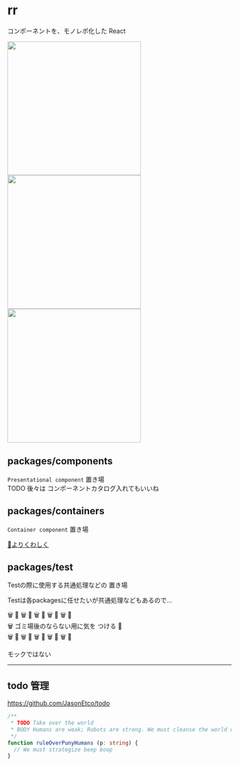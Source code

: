 # rr

コンポーネントを、モノレポ化した React

<div><img src="https://user-images.githubusercontent.com/16768208/71545483-d1517600-29ce-11ea-878a-1932b8e427b3.jpg" width=300></div>
<div><img src="https://user-images.githubusercontent.com/16768208/71545491-f219cb80-29ce-11ea-989a-9b2959913152.png" width=300></div>
<div><img src="https://user-images.githubusercontent.com/16768208/71545449-73bd2980-29ce-11ea-8499-ec2a77c64851.jpg" width=300></div>

## packages/components

`Presentational component` 置き場  
TODO 後々は コンポーネントカタログ入れてもいいね

## packages/containers

`Container component` 置き場

[👀よりくわしく](https://github.com/try-react/rr/tree/master/packages/containers/lib/_ctx-redux)	

## packages/test

Testの際に使用する共通処理などの 置き場  

Testは各packagesに任せたいが共通処理などもあるので...  

 🗑 🚮 🗑 🚮 🗑 🚮 🗑 🚮 🗑 🚮   
🗑 ゴミ場後のならない用に気を つける 🚮  
 🗑 🚮 🗑 🚮 🗑 🚮 🗑 🚮 🗑 🚮

モックではない

---

## todo 管理  
https://github.com/JasonEtco/todo
```ts
/**
 * TODO Take over the world
 * BODY Humans are weak; Robots are strong. We must cleanse the world of the virus that is humanity.
 */
function ruleOverPunyHumans (p: string) {
  // We must strategize beep boop
}
```
